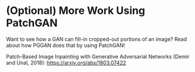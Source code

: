 # (Optional) More Work Using PatchGAN

Want to see how a GAN can fill-in cropped-out portions of an image? Read about how PGGAN does that by using PatchGAN!

Patch-Based Image Inpainting with Generative Adversarial Networks (Demir and Unal, 2018): https://arxiv.org/abs/1803.07422